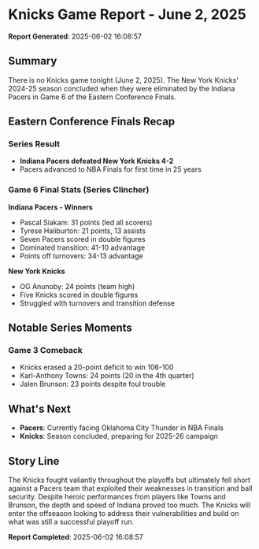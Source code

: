 # Knicks Game Report - June 2, 2025

**Report Generated**: 2025-06-02 16:08:57

## Summary

There is no Knicks game tonight (June 2, 2025). The New York Knicks' 2024-25 season concluded when they were eliminated by the Indiana Pacers in Game 6 of the Eastern Conference Finals.

## Eastern Conference Finals Recap

### Series Result
- **Indiana Pacers defeated New York Knicks 4-2**
- Pacers advanced to NBA Finals for first time in 25 years

### Game 6 Final Stats (Series Clincher)
**Indiana Pacers - Winners**
- Pascal Siakam: 31 points (led all scorers)
- Tyrese Haliburton: 21 points, 13 assists
- Seven Pacers scored in double figures
- Dominated transition: 41-10 advantage
- Points off turnovers: 34-13 advantage

**New York Knicks**
- OG Anunoby: 24 points (team high)
- Five Knicks scored in double figures
- Struggled with turnovers and transition defense

## Notable Series Moments

### Game 3 Comeback
- Knicks erased a 20-point deficit to win 106-100
- Karl-Anthony Towns: 24 points (20 in the 4th quarter)
- Jalen Brunson: 23 points despite foul trouble

## What's Next

- **Pacers**: Currently facing Oklahoma City Thunder in NBA Finals
- **Knicks**: Season concluded, preparing for 2025-26 campaign

## Story Line

The Knicks fought valiantly throughout the playoffs but ultimately fell short against a Pacers team that exploited their weaknesses in transition and ball security. Despite heroic performances from players like Towns and Brunson, the depth and speed of Indiana proved too much. The Knicks will enter the offseason looking to address their vulnerabilities and build on what was still a successful playoff run.

**Report Completed**: 2025-06-02 16:08:57